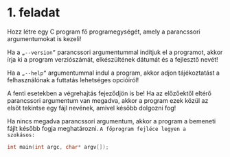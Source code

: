# 1. feladat

Hozz létre egy C program fő programegységét, amely a parancssori argumentumokat is kezeli! 

Ha a <code>„--version”</code> parancssori argumentummal indítjuk el a programot, akkor írja ki a program
verziószámát, elkészültének dátumát és a fejlesztő nevét! 

Ha a <code>„--help”</code> argumentummal indul a
program, akkor adjon tájékoztatást a felhasználónak a futtatás lehetséges opcióiról! 

A fenti
esetekben a végrehajtás fejeződjön is be! Ha az előzőektől eltérő parancssori argumentum van
megadva, akkor a program ezek közül az elsőt tekintse egy fájl nevének, amivel később dolgozni fog!

Ha nincs megadva parancssori argumentum, akkor a program a bemeneti fájlt később fogja
meghatározni. <code>A főprogram fejléce legyen a szokásos:</code>
``` C
int main(int argc, char* argv[]);
```
